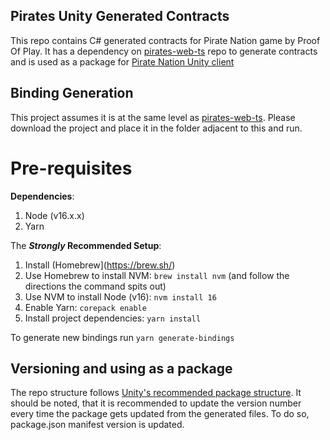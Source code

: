## Pirates Unity Generated Contracts
This repo contains C# generated contracts for Pirate Nation game by Proof Of Play. It has a dependency on [pirates-web-ts](https://github.com/proofofplay/pirates-web-ts) repo to generate contracts and is used as a package for [Pirate Nation Unity client](https://github.com/proofofplay/pirates-unity)

## Binding Generation
This project assumes it is at the same level as [pirates-web-ts](https://github.com/proofofplay/pirates-web-ts). Please download the project and place it in the folder adjacent to this and run. 

# Pre-requisites

**Dependencies**:

1. Node (v16.x.x)
2. Yarn

The **_Strongly_ Recommended Setup**:

1. Install (Homebrew](https://brew.sh/)
2. Use Homebrew to install NVM: `brew install nvm` (and follow the directions the command spits out)
3. Use NVM to install Node (v16): `nvm install 16`
4. Enable Yarn: `corepack enable`
5. Install project dependencies: `yarn install`

To generate new bindings run
`yarn generate-bindings`

## Versioning and using as a package
The repo structure follows [Unity's recommended package structure](https://docs.unity3d.com/Packages/com.unity.package-manager-ui@1.8/manual/index.html#advanced-package-topics). It should be noted, that it is recommended to update the version number every time the package gets updated from the generated files. To do so, package.json manifest version is updated.  
